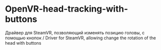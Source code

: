 # OpenVR-head-tracking-with-buttons
Драйвер для SteamVR, позволяющий изменять позицию головы, с помощью кнопок / Driver for SteamVR, allowing change the rotation of the head with buttons
